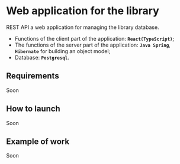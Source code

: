 <h1>Web application for the library</h1>
<p>REST API a web application for managing the library database.</p>
<ul>
  <li>Functions of the client part of the application: <strong><code>React(TypeScript)</code></strong>;</li>
  <li>The functions of the server part of the application: <strong><code>Java Spring</code></strong>, <strong><code>Hibernate</code></strong> for building an object model;</li>
  <li>Database: <strong><code>Postgresql</code></strong>.</li>
</ul>

<h2>Requirements</h2>
<p>Soon</p>
<h2>How to launch</h2>
<p>Soon</p>
<h2>Example of work</h2>
<p>Soon</p>
    
